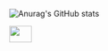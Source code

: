 
          
![Anurag's GitHub stats](https://github-readme-stats.vercel.app/api?username=Diogoxr&show_icons=true&theme=radical)


          


<img height="30" width="40" src="https://cdn.jsdelivr.net/gh/devicons/devicon@latest/icons/html5/html5-original-wordmark.svg" />
          
          
          

